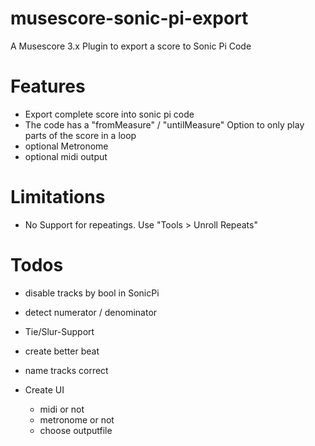 # musescore-sonic-pi-export
A Musescore 3.x Plugin to export a score to Sonic Pi Code

# Features

- Export complete score into sonic pi code
- The code has a "fromMeasure" / "untilMeasure" Option to only play parts of the score in a loop
- optional Metronome
- optional midi output

# Limitations
- No Support for repeatings. Use "Tools > Unroll Repeats"

# Todos
- disable tracks by bool in SonicPi
- detect numerator / denominator
- Tie/Slur-Support
- create better beat
- name tracks correct
  
- Create UI
    - midi or not
    - metronome or not
    - choose outputfile
